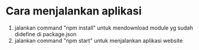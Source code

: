 # Cara menjalankan aplikasi

1. jalankan command "npm install" untuk mendownload module yg sudah didefine di package.json
2. jalankan command "npm start" untuk menjalankan aplikasi website
